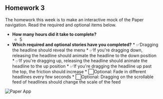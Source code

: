 Homework 3
---
The homework this week is to make an interactive mock of the Paper navigation. Read the required and optional items below.

* **How many hours did it take to complete?**
  * 5
* **Which required and optional stories have you completed?**
      * :white_check_mark:Dragging the headline should reveal the menu
      * :white_check_mark:If you're dragging down, releasing the headline should animate the headline to the down position
      * :white_check_mark:If you're dragging up, releasing the headline should animate the headline to the up position
      * :white_check_mark:If you're dragging the headline up past the top, the friction should increase
      * :white_large_square:Optional: Fade in different headlines every few seconds
      * :white_large_square:Optional: Dragging on the scrollable feed of headlines should change the scale of the feed

<img alt="Paper App" src=""/>
